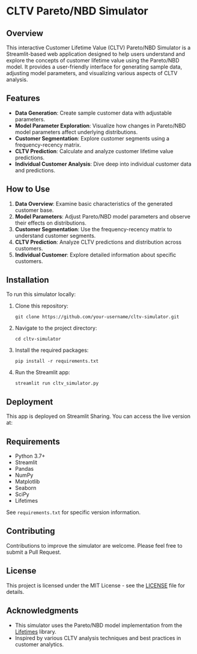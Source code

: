 # CLTV Pareto/NBD Simulator

## Overview

This interactive Customer Lifetime Value (CLTV) Pareto/NBD Simulator is a Streamlit-based web application designed to help users understand and explore the concepts of customer lifetime value using the Pareto/NBD model. It provides a user-friendly interface for generating sample data, adjusting model parameters, and visualizing various aspects of CLTV analysis.

## Features

- **Data Generation**: Create sample customer data with adjustable parameters.
- **Model Parameter Exploration**: Visualize how changes in Pareto/NBD model parameters affect underlying distributions.
- **Customer Segmentation**: Explore customer segments using a frequency-recency matrix.
- **CLTV Prediction**: Calculate and analyze customer lifetime value predictions.
- **Individual Customer Analysis**: Dive deep into individual customer data and predictions.

## How to Use

1. **Data Overview**: Examine basic characteristics of the generated customer base.
2. **Model Parameters**: Adjust Pareto/NBD model parameters and observe their effects on distributions.
3. **Customer Segmentation**: Use the frequency-recency matrix to understand customer segments.
4. **CLTV Prediction**: Analyze CLTV predictions and distribution across customers.
5. **Individual Customer**: Explore detailed information about specific customers.

## Installation

To run this simulator locally:

1. Clone this repository:
   ```
   git clone https://github.com/your-username/cltv-simulator.git
   ```
2. Navigate to the project directory:
   ```
   cd cltv-simulator
   ```
3. Install the required packages:
   ```
   pip install -r requirements.txt
   ```
4. Run the Streamlit app:
   ```
   streamlit run cltv_simulator.py
   ```

## Deployment

This app is deployed on Streamlit Sharing. You can access the live version at: 

## Requirements

- Python 3.7+
- Streamlit
- Pandas
- NumPy
- Matplotlib
- Seaborn
- SciPy
- Lifetimes

See `requirements.txt` for specific version information.

## Contributing

Contributions to improve the simulator are welcome. Please feel free to submit a Pull Request.

## License

This project is licensed under the MIT License - see the [LICENSE](LICENSE) file for details.

## Acknowledgments

- This simulator uses the Pareto/NBD model implementation from the [Lifetimes](https://github.com/CamDavidsonPilon/lifetimes) library.
- Inspired by various CLTV analysis techniques and best practices in customer analytics.
